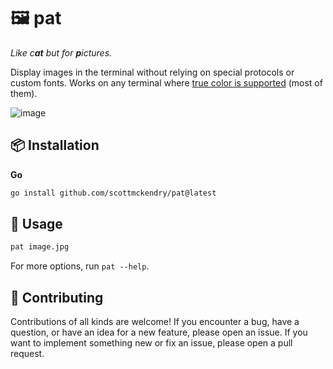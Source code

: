 # 🖼️ pat

_Like c**at** but for **p**ictures._

Display images in the terminal without relying on special protocols or custom fonts. Works on any terminal where [true color is supported](https://github.com/termstandard/colors) (most of them).

![image](https://github.com/scottmckendry/pat/assets/39483124/4315c4a2-6915-4ed4-813b-72a49b24a725)

## 📦 Installation

**Go**

```sh
go install github.com/scottmckendry/pat@latest
```

## 🚀 Usage

```sh
pat image.jpg
```

For more options, run `pat --help`.

## 🤝 Contributing

Contributions of all kinds are welcome! If you encounter a bug, have a question, or have an idea for a new feature, please open an issue. If you want to implement something new or fix an issue, please open a pull request.
